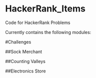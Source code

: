 # HackerRank_Items
Code for HackerRank Problems

Currently contains the following modules:

#Challenges

##Sock Merchant

##Counting Valleys

##Electronics Store
